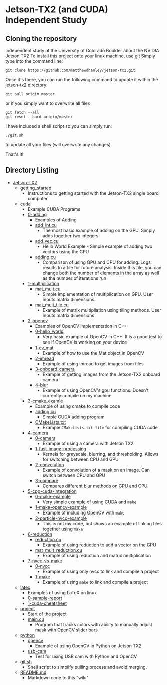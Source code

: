 # Jetson-TX2 (and CUDA) Independent Study

## Cloning the repository
Independent study at the University of Colorado Boulder about the NVIDIA Jetson TX2
To install this project onto your linux machine, use git
Simply type into the command line:
```
git clone https://github.com/matthewdhanley/jetson-tx2.git
```

Once it's there, you can run the following command to update it within the jetson-tx2 directory:
```
git pull origin master
```

or if you simply want to overwrite all files
```
git fetch --all
git reset --hard origin/master
```

I have included a shell script so you can simply run:
```
./git.sh
```
to update all your files (will overwrite any changes).

That's it!

## Directory Listing
* [Jetson-TX2](https://github.com/matthewdhanley/jetson-tx2)<br>
  * [getting_started](./getting_started)
     * Instructions to getting started with the Jetson-TX2 single board computer
  * [cuda](./cuda)
     * Example CUDA Programs
     * [0-adding](./cuda/0-adding)
        * Examples of Adding
        * [add_int.cu](./cuda/0-adding/add_int.cu)
           * The most basic example of adding on the GPU. Simply adds
        together two integers
        * [add_vec.cu](./cuda/0-adding/add_vec.cu)
           * Hello World Example - Simple example of adding two vectors
           using the GPU
        * [adding.cu](./cuda/0-adding/adding.cu)
           * Comparison of using GPU and CPU for adding. Logs results
           to a file for future analysis. Inside this file, you can change
           both the number of elements in the array as well as the number
           of iterations run
     * [1-multiplication](./cuda/1-multiplication)
        * [mat_mult.cu](./cuda/1-multiplication/mat_mult.cu)
           * Simple implementation of multiplication on GPU. User inputs
           matrix dimensions.
        * [mat_mult_tile.cu](./cuda/1-multiplication/book_example_naive.cu)
           * Example of matrix multipliation using tiling methods. User inputs
           matrix dimensions
     * [2-opencv](./cuda/2-opencv)
        * Examples of OpenCV implementation in C++
        * [0-hello_world](./cuda/2-opencv/0-hello_world)
           * Very basic example of OpenCV in C++. It is a good test to see if
           OpenCV is working on your device
        * [1-cv_mat](./cuda/2-opencv/1-cv_mat)
           * Example of how to use the Mat object in OpenCV
        * [2-imread](./cuda/2-opencv/2-imread)
           * Example of using imread to get images from files
        * [3-onboard_camera](./cuda/2-opencv/3-onboard_camera)
           * Example of getting images from the Jetson-TX2 onboard camera
        * [4-blur](./cuda/2-opencv/4-blur)
           * Example of using OpenCV's gpu functions. Doesn't currently
           compile on my machine
     * [3-cmake_examle](./cuda/3-cmake_example)
        * Example of using cmake to compile code
        * [adding.cu](./cuda/3-cmake_example/adding.cu)
           * Simple CUDA adding program
        * [CMakeLists.txt](./cuda/3-cmake_example/CMakeLists.txt)
           * Example ```CMakeLists.txt file``` for compiling CUDA code
     * [4-camera](./cuda/4-camera)
        * [0-camera](./cuda/4-camera/0-camera)
           * Example of using a camera with Jetson TX2
        * [1-fast-image-processing](./cuda/4-camera/1-fast-image-processing)
           * Kernels for greyscale, blurring, and thresholding. Allows for
           switching between CPU and GPU
        * [2-convolution](./cuda/4-camera/2-convolution)
           * Example of convolution of a mask on an image. Can switch between
           CPU and GPU
        * [3-compare](./cuda/4-camera/3-compare)
           * Compares different blur methods on GPU and CPU
     * [5-cpp-cuda-integration](./cuda/5-cpp-cuda-integration)
        * [0-make-example](./cuda/5-cpp-cuda-integration/0-make-example)
           * Very simple example of using CUDA and ```make```
        * [1-make-opencv-example](./cuda/5-cpp-cuda-integration/0-make-opencv-example)
           * Example of including OpenCV with ```make```
        * [2-particle-nvcc-example](./cuda/5-cpp-cuda-integration/2-particle-nvcc-example)
           * This is not my code, but shows an example of linking files together using ```make```
     * [6-reduction](./cuda/6-reduction)
        * [reduction.cu](./cuda/6-reduction/reduction.cu)
           * Example of using reduction to add a vector on the GPU
        * [mat_mult_reduction.cu](./cuda/6-reduction/mat_mult_reduction.cu)
           * Example of using reduction and matrix multiplication
     * [7-nvcc-vs-make](./cuda/7-nvcc-vs-make)
        * [0-nvcc](./cuda/7-nvcc-vs-make/0-nvcc)
           * Example of using only nvcc to link and compile a project
        * [1-make](./cuda/7-nvcc-vs-make/1-make)
           * Example of using ```make``` to link and compile a project
  * [latex](./latex)
     * Examples of using LaTeX on linux
     * [0-sample-report](./latex/0-sample-report)
     * [1-cuda-cheatsheet](./latex/1-cuda-cheatsheet)
  * [project](./project)
     * Start of the project
     * [main.cu](./project/main.cu)
        * Program that tracks colors with ability to manually adjust mask
        with OpenCV slider bars
  * [python](./python)
     * [opencv](./python/opencv)
        * Example of using OpenCV in Python on Jetson TX2
     * [usb-cam](./python/usb-cam)
        * Test for using USB cam with Python and OpenCV
  * [git.sh](./git.sh)
     * Shell script to simplify pulling process and avoid merging.
  * [README.md](./README.md)
     * Markdown code to this "wiki"

